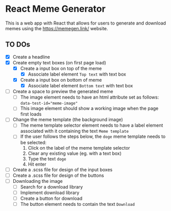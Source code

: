 # React Meme Generator

This is a web app with React that allows for users to generate and download memes using the https://memegen.link/ website.

## TO DOs

- [x] Create a headline
- [x] Create empty text boxes (on first page load)
  - [x] Create a input box on top of the meme
    - [x] Associate label element `Top text` with text box
  - [x] Create a input box on bottom of meme
    - [x] Associate label element `Bottom text` with text box
- [ ] Create a space to preview the generated meme
  - [ ] The image element needs to have an html attribute set as follows: `data-test-id="meme-image"`
  - [ ] This image element should show a working image when the page first loads
- [ ] Change the meme template (the background image)
  - [ ] The meme template selector element needs to have a label element associated with it containing the text `Meme template`
  - [ ] If the user follows the steps below, the `doge` meme template needs to be selected:
    1. Click on the label of the meme template selector
    2. Clear any existing value (eg. with a text box)
    3. Type the text `doge`
    4. Hit enter
- [ ] Create a .scss file for design of the input boxes
- [ ] Create a .scss file for design of the buttons
- [ ] Downloading the image
  - [ ] Search for a download library
  - [ ] Implement download library
  - [ ] Create a button for download
  - [ ] The button element needs to contain the text `Download`
